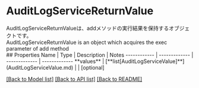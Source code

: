 # AuditLogServiceReturnValue

<div lang=\"ja\">AuditLogServiceReturnValueは、addメソッドの実行結果を保持するオブジェクトです。</div> <div lang=\"en\">AuditLogServiceReturnValue is an object which acquires the exec parameter of add method</div> 
## Properties
Name | Type | Description | Notes
------------ | ------------- | ------------- | -------------
**values** | [**list[AuditLogServiceValue]**](AuditLogServiceValue.md) |  | [optional] 

[[Back to Model list]](../README.md#documentation-for-models) [[Back to API list]](../README.md#documentation-for-api-endpoints) [[Back to README]](../README.md)


